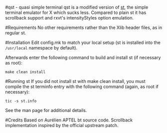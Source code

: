 #qst - quasi simple terminal
qst is a modified version of [st](http://st.suckless.org), the simple terminal
emulator for X which sucks less. Compared to plain st it has scrollback 
support and rxvt's intensityStyles option emulation.

#Requirements
No other requirements rather than the Xlib header files, as in regular st.

#Installation
Edit config.mk to match your local setup (st is installed into
the `/usr/local` namespace by default).

Afterwards enter the following command to build and install st (if
necessary as root):

    make clean install

#Running st
If you did not install st with make clean install, you must compile
the st terminfo entry with the following command (again, as root if 
necessary):

    tic -s st.info

See the man page for additional details.

#Credits
Based on Aurélien APTEL <aurelien dot aptel at gmail dot com> bt source code.
Scrollback implementation inspired by the official upstream patch.
